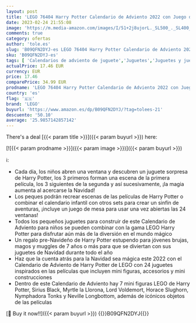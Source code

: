 ```yaml
---
layout: post
title: 'LEGO 76404 Harry Potter Calendario de Adviento 2022 con Juego de Mesa  7 Mini Figuras y Escenas de Las Películas  Regalos y Juguetes de Navidad'
date: 2023-02-24 21:55:08
image: 'https://m.media-amazon.com/images/I/51+2j8ujorL._SL500_._SL400_.jpg'
comments: true
category: ofertas
author: 'tole.es'
slug: 'B09QFN2DYJ-es LEGO 76404 Harry Potter Calendario de Adviento 2022 con...'
sku: 'B09QFN2DYJ-es'
tags: [ 'Calendarios de adviento de juguete','Juguetes','Juguetes y juegos','lego','🇪🇸', ]
actualPrice: 17.46 EUR
currency: EUR
price: 17.46
comparePrice: 34.99 EUR
prodname: 'LEGO 76404 Harry Potter Calendario de Adviento 2022 con Juego de Mesa  7 Mini Figuras y Escenas de Las Películas  Regalos y Juguetes de Navidad'
country: 'es'
flag: '🇪🇸'
brand: 'LEGO'
buyurl: 'https://www.amazon.es/dp/B09QFN2DYJ/?tag=tolees-21'
descuento: '50.10'
average: '25.9857142857142'
---
```


There's a deal [{{< param title >}}]({{< param buyurl >}})  here:

[![{{< param prodname >}}]({{< param image >}})]({{< param buyurl >}})

ℹ️:

- Cada día, los niños abren una ventana y descubren un juguete sorpresa de Harry Potter, los 3 primeros forman una escena de la primera película, los 3 siguientes de la segunda y así sucesivamente, ¡la magia aumenta al acercarse la Navidad!
- Los peques podrán recrear escenas de las películas de Harry Potter o combinar el calendario infantil con otros sets para crear un sinfín de aventuras, ¡incluye un juego de mesa para usar una vez abiertas las 24 ventanas!
- Todos los pequeños juguetes para construir de este Calendario de Adviento para niños se pueden combinar con la gama LEGO Harry Potter para disfrutar aún más de la diversión en el mundo mágico
- Un regalo pre-Navideño de Harry Potter estupendo para jóvenes brujas, magos y muggles de 7 años o más para que se diviertan con sus juguetes de Navidad durante todo el año
- Haz que la cuenta atrás para la Navidad sea mágica este 2022 con el Calendario de Adviento de Harry Potter de LEGO con 24 juguetes inspirados en las películas que incluyen mini figuras, accesorios y mini construcciones
- Dentro de este Calendario de Adviento hay 7 mini figuras LEGO de Harry Potter, Sirius Black, Myrtle la Llorona, Lord Voldemort, Horace Slughorn, Nymphadora Tonks y Neville Longbottom, además de icónicos objetos de las películas

[🛒 Buy it now!!]({{< param buyurl >}})
{{<world>}}B09QFN2DYJ{{</world>}}
